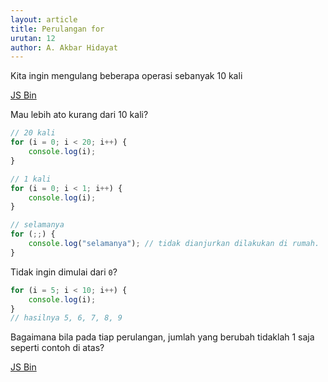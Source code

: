 ```yaml
---
layout: article
title: Perulangan for
urutan: 12
author: A. Akbar Hidayat
---
```


Kita ingin mengulang beberapa operasi sebanyak 10 kali

<a class="jsbin-embed" href="http://jsbin.com/UWAZuXE/1/embed?js,console">JS Bin</a><script src="http://static.jsbin.com/js/embed.js"></script>

Mau lebih ato kurang dari 10 kali?
``` javascript
// 20 kali
for (i = 0; i < 20; i++) {
    console.log(i);
}

// 1 kali
for (i = 0; i < 1; i++) {
    console.log(i);
}

// selamanya
for (;;) {
    console.log("selamanya"); // tidak dianjurkan dilakukan di rumah.
}
```

Tidak ingin dimulai dari `0`?
``` javascript
for (i = 5; i < 10; i++) {
    console.log(i);
}
// hasilnya 5, 6, 7, 8, 9
```

Bagaimana bila pada tiap perulangan, jumlah yang berubah tidaklah 1 saja seperti contoh di atas?

<a class="jsbin-embed" href="http://jsbin.com/oWolEcAX/1/embed?js,console">JS Bin</a><script src="http://static.jsbin.com/js/embed.js"></script>